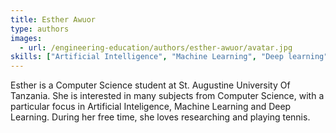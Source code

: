 ```yaml
---
title: Esther Awuor
type: authors
images:
  - url: /engineering-education/authors/esther-awuor/avatar.jpg 
skills: ["Artificial Intelligence", "Machine Learning", "Deep learning", "Python", "React.js"]
---
```

Esther is a Computer Science student at St. Augustine University Of Tanzania. She is interested in many subjects from Computer Science, with a particular focus in Artificial Inteligence, Machine Learning and Deep Learning. During her free time, she loves researching and playing tennis.
